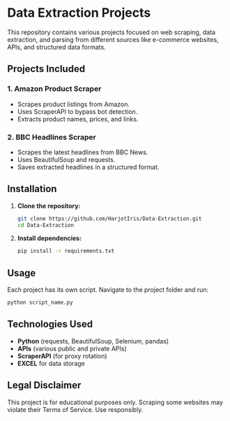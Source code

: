 # Data Extraction Projects

This repository contains various projects focused on web scraping, data extraction, and parsing from different sources like e-commerce websites, APIs, and structured data formats.

## Projects Included

### 1. **Amazon Product Scraper**
- Scrapes product listings from Amazon.
- Uses ScraperAPI to bypass bot detection.
- Extracts product names, prices, and links.
  
### 2. **BBC Headlines Scraper**
- Scrapes the latest headlines from BBC News.
- Uses BeautifulSoup and requests.
- Saves extracted headlines in a structured format.


## Installation

1. **Clone the repository:**
   ```bash
   git clone https://github.com/HarjotIris/Data-Extraction.git
   cd Data-Extraction
   ```
2. **Install dependencies:**
   ```bash
   pip install -r requirements.txt
   ```

## Usage
Each project has its own script. Navigate to the project folder and run:
   ```bash
   python script_name.py
   ```

## Technologies Used
- **Python** (requests, BeautifulSoup, Selenium, pandas)
- **APIs** (various public and private APIs)
- **ScraperAPI** (for proxy rotation)
- **EXCEL** for data storage

## Legal Disclaimer
This project is for educational purposes only. Scraping some websites may violate their Terms of Service. Use responsibly.


